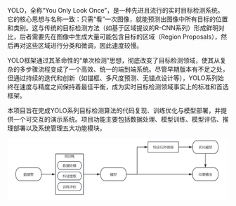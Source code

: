 YOLO，全称“You Only Look Once”，是一种先进且流行的实时目标检测系统。它的核心思想与名称一致：只需“看”一次图像，就能预测出图像中所有目标的位置和类别。这与传统的目标检测方法（如基于区域提议的R-CNN系列）形成鲜明对比，后者需要先在图像中生成大量可能包含目标的区域（Region Proposals），然后再对这些区域进行分类和微调，因此速度较慢。

YOLO框架通过其革命性的“单次检测”思想，彻底改变了目标检测领域，使其从复杂的多步骤流程变成了一个高效、统一的端到端系统。尽管早期版本有不足之处，但通过持续的迭代和创新（如锚框、多尺度预测、无锚点设计等），YOLO系列始终在速度与精度之间保持着最佳平衡，成为实时目标检测领域事实上的标准和首选框架。

本项目旨在完成YOLO系列目标检测算法的代码复现、训练优化与模型部署，并提供一个可交互的演示系统。项目功能主要包括数据处理、模型训练、模型评估、推理部署以及系统管理五大功能模块。

![项目概述图](https://github.com/xusiyuan11/YOLOv1/blob/main/项目概述图.png?raw=true)
